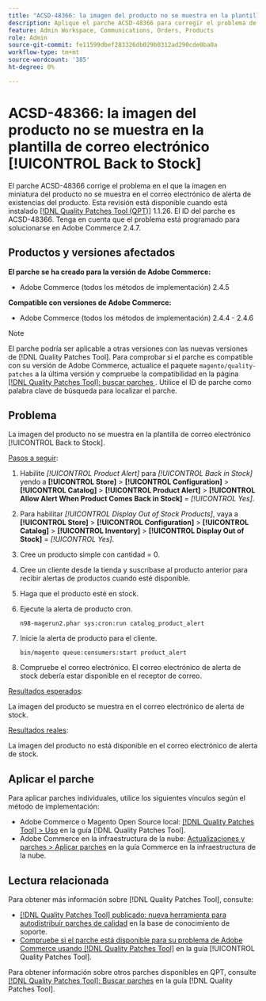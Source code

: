 ```yaml
---
title: "ACSD-48366: la imagen del producto no se muestra en la plantilla de correo electrónico [!UICONTROL Back to Stock]"
description: Aplique el parche ACSD-48366 para corregir el problema de Adobe Commerce en el que la imagen en miniatura del producto no se muestra en el correo electrónico de alerta de existencias del producto.
feature: Admin Workspace, Communications, Orders, Products
role: Admin
source-git-commit: fe11599dbef283326db029b0312ad290cde0ba0a
workflow-type: tm+mt
source-wordcount: '385'
ht-degree: 0%

---
```


# ACSD-48366: la imagen del producto no se muestra en la plantilla de correo electrónico [!UICONTROL Back to Stock]

El parche ACSD-48366 corrige el problema en el que la imagen en miniatura del producto no se muestra en el correo electrónico de alerta de existencias del producto. Esta revisión está disponible cuando está instalado [[!DNL Quality Patches Tool (QPT)]](https://experienceleague.adobe.com/en/docs/commerce-knowledge-base/kb/announcements/commerce-announcements/magento-quality-patches-released-new-tool-to-self-serve-quality-patches) 1.1.26. El ID del parche es ACSD-48366. Tenga en cuenta que el problema está programado para solucionarse en Adobe Commerce 2.4.7.

## Productos y versiones afectados

**El parche se ha creado para la versión de Adobe Commerce:**

* Adobe Commerce (todos los métodos de implementación) 2.4.5

**Compatible con versiones de Adobe Commerce:**

* Adobe Commerce (todos los métodos de implementación) 2.4.4 - 2.4.6

>[!NOTE]
>
>El parche podría ser aplicable a otras versiones con las nuevas versiones de [!DNL Quality Patches Tool]. Para comprobar si el parche es compatible con su versión de Adobe Commerce, actualice el paquete `magento/quality-patches` a la última versión y compruebe la compatibilidad en la página [[!DNL Quality Patches Tool]: buscar parches ](https://experienceleague.adobe.com/tools/commerce-quality-patches/index.html). Utilice el ID de parche como palabra clave de búsqueda para localizar el parche.

## Problema

La imagen del producto no se muestra en la plantilla de correo electrónico [!UICONTROL Back to Stock].

<u>Pasos a seguir</u>:

1. Habilite *[!UICONTROL Product Alert]* para *[!UICONTROL Back in Stock]* yendo a **[!UICONTROL Store]** > **[!UICONTROL Configuration]** > **[!UICONTROL Catalog]** > **[!UICONTROL Product Alert]** > **[!UICONTROL Allow Alert When Product Comes Back in Stock]** = *[!UICONTROL Yes]*.
1. Para habilitar *[!UICONTROL Display Out of Stock Products]*, vaya a **[!UICONTROL Store]** > **[!UICONTROL Configuration]** > **[!UICONTROL Catalog]** > **[!UICONTROL Inventory]** > **[!UICONTROL Display Out of Stock]** = *[!UICONTROL Yes]*.
1. Cree un producto simple con cantidad = 0.
1. Cree un cliente desde la tienda y suscríbase al producto anterior para recibir alertas de productos cuando esté disponible.
1. Haga que el producto esté en stock.
1. Ejecute la alerta de producto cron.

   ```
   n98-magerun2.phar sys:cron:run catalog_product_alert
   ```

1. Inicie la alerta de producto para el cliente.

   ```
   bin/magento queue:consumers:start product_alert
   ```

1. Compruebe el correo electrónico. El correo electrónico de alerta de stock debería estar disponible en el receptor de correo.

<u>Resultados esperados</u>:

La imagen del producto se muestra en el correo electrónico de alerta de stock.

<u>Resultados reales</u>:

La imagen del producto no está disponible en el correo electrónico de alerta de stock.

## Aplicar el parche

Para aplicar parches individuales, utilice los siguientes vínculos según el método de implementación:

* Adobe Commerce o Magento Open Source local: [[!DNL Quality Patches Tool] > Uso](/help/tools/quality-patches-tool/usage.md) en la guía [!DNL Quality Patches Tool].
* Adobe Commerce en la infraestructura de la nube: [Actualizaciones y parches > Aplicar parches](https://experienceleague.adobe.com/docs/commerce-cloud-service/user-guide/develop/upgrade/apply-patches.html) en la guía Commerce en la infraestructura de la nube.

## Lectura relacionada

Para obtener más información sobre [!DNL Quality Patches Tool], consulte:

* [[!DNL Quality Patches Tool] publicado: nueva herramienta para autodistribuir parches de calidad](https://experienceleague.adobe.com/en/docs/commerce-knowledge-base/kb/announcements/commerce-announcements/magento-quality-patches-released-new-tool-to-self-serve-quality-patches) en la base de conocimiento de soporte.
* [Compruebe si el parche está disponible para su problema de Adobe Commerce usando [!DNL Quality Patches Tool]](/help/tools/quality-patches-tool/patches-available-in-qpt/check-patch-for-magento-issue-with-magento-quality-patches.md) en la guía [!UICONTROL Quality Patches Tool].


Para obtener información sobre otros parches disponibles en QPT, consulte [[!DNL Quality Patches Tool]: Buscar parches](https://experienceleague.adobe.com/tools/commerce-quality-patches/index.html) en la guía [!DNL Quality Patches Tool].
